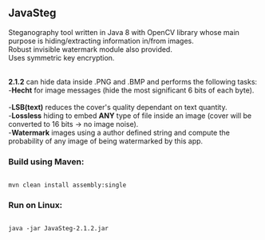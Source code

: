<h2>JavaSteg</h2>
Steganography tool written in Java 8 with OpenCV library whose main purpose is hiding/extracting information in/from images.
<br>Robust invisible watermark module also provided. 
<br>Uses symmetric key encryption.<br><br>

<b>2.1.2</b> can hide data inside .PNG and .BMP and performs the following tasks:
<br>-<b>Hecht</b> for image messages (hide the most significant 6 bits of each byte).  
<br>-<b>LSB(text)</b> reduces the cover's quality dependant on text quantity.
<br>-<b>Lossless</b> hiding to embed <b>ANY</b> type of file inside an image (cover will be converted to 16 bits -> no image noise).
<br>-<b>Watermark</b> images using a author defined string and compute the probability of any image of being watermarked by this app.

<h3>Build using Maven:</h3>
<code>
mvn clean install assembly:single
</code>
<h3>Run on Linux:</h3>
<code>
java -jar JavaSteg-2.1.2.jar
</code>

